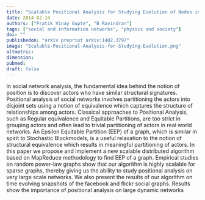 ```yaml
---
title: "Scalable Positional Analysis for Studying Evolution of Nodes in Networks"
date: 2014-02-14
authors: ["Pratik Vinay Gupte", "B Ravindran"]
tags: ["social and information networks", "physics and society"]
doi: ""
publishedon: "arXiv preprint arXiv:1402.3797"
image: "Scalable-Positional-Analysis-for-Studying-Evolution.png"
altmetric: 
dimension:
pubmed: 
draft: false
---
```

In social network analysis, the fundamental idea behind the notion of position is to discover actors who have similar structural signatures. Positional analysis of social networks involves partitioning the actors into disjoint sets using a notion of equivalence which captures the structure of relationships among actors. Classical approaches to Positional Analysis, such as Regular equivalence and Equitable Partitions, are too strict in grouping actors and often lead to trivial partitioning of actors in real world networks. An Epsilon Equitable Partition (EEP) of a graph, which is similar in spirit to Stochastic Blockmodels, is a useful relaxation to the notion of structural equivalence which results in meaningful partitioning of actors. In this paper we propose and implement a new scalable distributed algorithm based on MapReduce methodology to find EEP of a graph. Empirical studies on random power-law graphs show that our algorithm is highly scalable for sparse graphs, thereby giving us the ability to study positional analysis on very large scale networks. We also present the results of our algorithm on time evolving snapshots of the facebook and flickr social graphs. Results show the importance of positional analysis on large dynamic networks